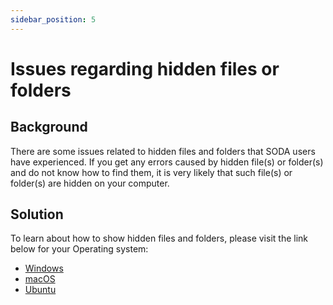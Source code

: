 ```yaml
---
sidebar_position: 5
---
```


# Issues regarding hidden files or folders

## Background

There are some issues related to hidden files and folders that SODA users have experienced. If you get any errors caused by hidden file(s) or folder(s) and do not know how to find them, it is very likely that such file(s) or folder(s) are hidden on your computer.

## Solution

To learn about how to show hidden files and folders, please visit the link below for your Operating system:

- [Windows](https://support.microsoft.com/en-us/windows/view-hidden-files-and-folders-in-windows-10-97fbc472-c603-9d90-91d0-1166d1d9f4b5#:~:text=Open%20File%20Explorer%20from%20the,folders%2C%20and%20drives%20and%20OK.)
- [macOS](https://www.ionos.com/digitalguide/server/configuration/showing-hidden-files-on-a-mac/#:~:text=Keyboard%20shortcuts%20are%20probably%20the,keys%20at%20the%20same%20time.)
- [Ubuntu](https://help.ubuntu.com/stable/ubuntu-help/files-hidden.html.en#:~:text=If%20you%20want%20to%20see,files%20that%20are%20not%20hidden.)
